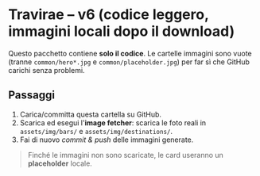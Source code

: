 # Travirae – v6 (codice leggero, immagini locali dopo il download)
Questo pacchetto contiene **solo il codice**. Le cartelle immagini sono vuote
(tranne `common/hero*.jpg` e `common/placeholder.jpg`) per far sì che GitHub carichi senza problemi.

## Passaggi
1) Carica/committa questa cartella su GitHub.
2) Scarica ed esegui l'**image fetcher**: scarica le foto reali in `assets/img/bars/` e `assets/img/destinations/`.
3) Fai di nuovo *commit & push* delle immagini generate.

> Finché le immagini non sono scaricate, le card useranno un **placeholder** locale.
